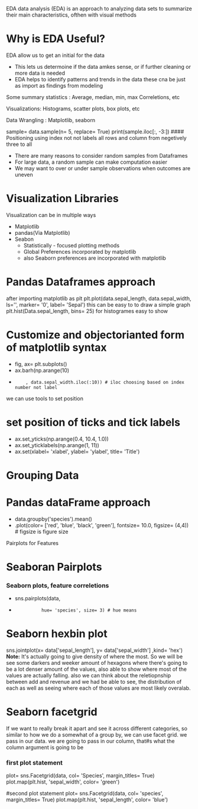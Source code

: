 EDA data analysis (EDA) is an approach to analyzing data sets to summarize their main characteristics, ofthen with visual methods

# Why is EDA Useful? 
EDA allow us to get an initial for the data 
- This lets us determoine if the data amkes sense, or if further cleaning or more data is needed
- EDA helps to identify patterns and trends in the data these cna be just as import as findings from modeling

Some summary statistics :
Average, median, min, max Correletions, etc

Visualizations:
Histograms, scatter plots, box plots, etc

Data Wrangling :
Matplotlib, seaborn

sample= data.sample(n= 5, replace= True)
print(sample.iloc[:, -3:]) #### Positioning using index not not labels all rows and column from negetively three to all 

- There are many reasons to consider random samples from Dataframes
- For large data, a random sample can make computation easier
- We may want to over or under sample observations when outcomes are uneven

# Visualization Libraries 
Visualization can be in multiple ways 
- Matplotlib
- pandas(Via Matplotlib)
- Seabon
  - Statistically - focused plotting methods
  - Global Preferences incorporated by matplotlib
  - also Seaborn preferences are incorporated with matplotlib
 # Pandas Dataframes approach
 after importing matplotlib as plt 
 plt.plot(data.sepal_length, data.sepal_width, ls='', marker= '0', label= 'Sepal') this can be easy to to draw a simple graph
 plt.hist(Data.sepal_length, bins= 25) for histogrames easy to show

# Customize and objectorianted form of matplotlib syntax
- fig, ax= plt.subplots()
- ax.barh(np.arange(10)
-         , data.sepal_width.iloc(:10)) # iloc choosing based on index number not label

we can use tools to set position 
# set position of ticks and tick labels 
- ax.set_yticks(np.arange(0.4, 10.4, 1.0))
- ax.set_yticklabels(np.arange(1, 11))
- ax.set(xlabel= 'xlabel', ylabel= 'ylabel', title= 'Title') 
    


# Grouping Data 
# Pandas dataFrame approach
- data.groupby('species').mean()
- .plot(color= ['red', 'blue', 'black', 'green'], fontsize= 10.0, figsize= (4,4)) # figsize is figure size

Pairplots for Features 
# Seaboran Pairplots 
### Seaborn plots, feature correletions 
- sns.pairplots(data, 
-               hue= 'species', size= 3) # hue means

# Seaborn hexbin plot
sns.jointplot(x= data['sepal_length'], 
              y= data['sepal_width']
              ,kind= 'hex')
**Note:** It's actually going to give density of where the most. So we will be see some darkers and weeker amount of hexagons where there's going to be a lot denser amount of the values, also able to show where most of the values are actually falling.
also we can think about the reletiopnship between add and revenue and we had be able to see, the distribution of each as well as seeing where each of those values are most likely overalab.


# Seaborn facetgrid

If we want to really break it apart and see it across different categories, so similar to how we do a somewhat of a group by, we can use facet grid. we pass in our data. we are going to pass in our column, that#s what the column argument is going to be 

### first plot statement
plot= sns.Facetgrid(data, col= 'Species', margin_titles= True)
plot.map(plt.hist, 'sepal_width', color= 'green')

#second plot statement
plot= sns.Facetgrid(data, col= 'species', margin_titles= True)
plot.map(plt.hist, 'sepal_length', color= 'blue')


